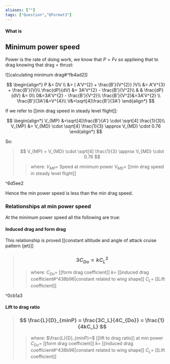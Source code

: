 ```yaml
---
aliases: [""]
tags: ["Question","QFormat3"]
---
```


#### What is
## Minimum power speed
Power is the rate of doing work, we know that $P=Fv$ so applieing that to drag knowing that drag = thrust:

![[calculating minimum drag#^fb4ad2]]

$$ \begin{align*}
P &= DV \\
&= ( A'V^{2} + \frac{B'}{V^{2}} )V\\
&= A'V^{3} + \frac{B'}{V}\\
\frac{dP}{dV} &= 3A'V^{2} - \frac{B'}{V^2}\\
& & \frac{dP}{dV} &= 0\\
0&=3A'V^{2} - \frac{B'}{V^2}\\
\frac{B'}{V^2}&=3A'V^{2} \\
\frac{B'}{3A'}&=V^{4}\\
V&=\sqrt[4]\frac{B'}{3A'}
\end{align*} $$

If we refer to [[min drag speed in steady level flight]]:

$$ \begin{align*}
V_{MP} &=\sqrt[4]\frac{B'}{A'} \cdot \sqrt[4] \frac{1}{3}\\
V_{MP} &= V_{MD} \cdot \sqrt[4] \frac{1}{3} \approx V_{MD} \cdot 0.76
\end{align*} $$

So:
> $$ V_{MP} = V_{MD} \cdot \sqrt[4] \frac{1}{3} \approx V_{MD} \cdot 0.76 $$ 
>> where:
>> $V_{MP}=$ Speed at minimum power
>> $V_{MD}=$ [[min drag speed in steady level flight]]

^6d5ee2

Hence the min power speed is less than the min drag speed.

### Relationships at min power speed

At the minimum power speed all the following are true:

#### Induced drag and form drag

This relationship is proved [[constant altitude and angle of attack cruise pattern (jet)]]

> ### $$ 3 C_{Do} = k C_L^2 $$ 
>> where:
>> $C_{Do}=$ [[form drag coefficient]]
>> $k=$ [[induced drag coefficient#^438b96|constant related to wing shape]]
>> $C_L=$ [[Lift coefficient]]

^0cb1a3

#### Lift to drag ratio
> ### $$ \frac{L}{D}_{minP} = \frac{3C_L}{4C_{Do}} = \frac{1}{4kC_L} $$ 
>> where:
>> $\frac{L}{D}_{minP}=$ [[lift to drag ratio]] at min power
>> $C_{Do}=$ [[form drag coefficient]]
>> $k=$ [[induced drag coefficient#^438b96|constant related to wing shape]]
>> $C_L=$ [[Lift coefficient]]
